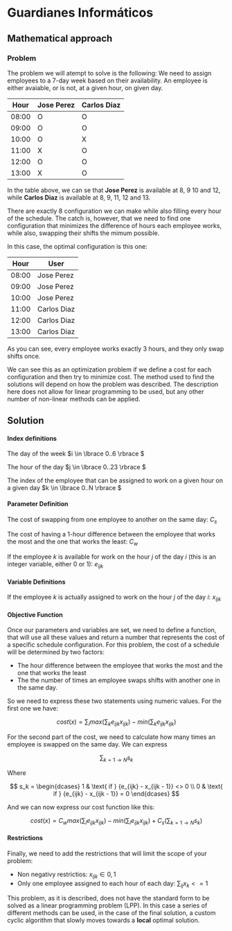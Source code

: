# Guardianes Informáticos

## Mathematical approach

### Problem
  The problem we will atempt to solve is the following:
  We need to assign employees to a 7-day week based on their availability. An employee is either
  avaiable, or is not, at a given hour, on  given day. 

  | Hour | Jose Perez | Carlos Diaz |
  | --- | --- | --- |
  | 08:00 | O  | O  |
  | 09:00 | O  | O  |
  | 10:00 | O  | X  |
  | 11:00 | X  | O  |
  | 12:00 | O  | O  |
  | 13:00 | X  | O  |

  In the table above, we can se that **Jose Perez** is available at 8, 9 10 and 12, 
  while **Carlos Diaz** is available at 8, 9, 11, 12 and 13.

  There are exactly 8 configuration we can make while also filling every hour of the schedule.
  The catch is, however, that we need to find one configuration that minimizes the difference of
  hours each employee works, while also, swapping their shifts the mimum possible.

  In this case, the optimal configuration is this one:

  | Hour | User |
  | --- | --- |
  | 08:00 | Jose Perez  |
  | 09:00 | Jose Perez  |
  | 10:00 | Jose Perez  |
  | 11:00 | Carlos Diaz  |
  | 12:00 | Carlos Diaz  |
  | 13:00 | Carlos Diaz  |

  As you can see, every employee works exactly 3 hours, and they only swap shifts once.

  We can see this as an optimization problem if we define a cost for each configuration and then try to minimize
  cost. The method used to find the solutions will depend on how the problem was described. The description here
  does not allow for linear programming to be used, but any other number of non-linear methods can be applied.

## Solution


#### Index definitions

  The day of the week $i \in \lbrace 0..6 \rbrace $

  The hour of the day $j \in \lbrace 0..23 \rbrace $

  The index of the employee that can be assigned to work on a given hour on a given day $k \in \lbrace 0..N \rbrace $ 


#### Parameter Definition

  The cost of swapping from one employee to another on the same day: $C_s$

  The cost of having a 1-hour difference between the employee that works the most and the one that works the least: $C_w$

  If the employee $k$ is available for work on the hour $j$ of the day 
  ${i}$ (this is an integer variable, either 0 or 1): $e_{ijk}$

#### Variable Definitions

  If the employee $k$ is actually assigned to work on the hour $j$ of the day $i$: $x_{ijk}$

#### Objective Function

  Once our parameters and variables are set, we need to define a function, that will use all these values and return
  a number that represents the cost of a specific schedule configuration. For this problem, the cost of a 
  schedule will be determined by two factors:
  - The hour difference between the employee that works the most and the one that works the least
  - The the number of times an employee swaps shifts with another one in the same day.

  So we need to express these two statements using numeric values. For the first one we have:

  $$cost(x) = \sum_{i}{max(\sum_{k} {e_{ijk}x_{ijk}}) - min(\sum_{k} {e_{ijk}x_{ijk}})} $$

  For the second part of the cost, we need to calculate how many times an employee is
  swapped on the same day. We can express

  $$\sum_{k = 1 \to N}{s_k}$$

  Where

  $$
    s_k = \begin{dcases}
    1   & \text{ if } {e_{ijk} - x_{ijk - 1}} <> 0 \\
    0   & \text{ if } {e_{ijk} - x_{ijk - 1}} = 0
    \end{dcases}
  $$ 

  And we can now express our cost function like this: 

  $$
    cost(x) = C_w{max(\sum_{i} {e_{ijk}x_{ijk}}) - min(\sum_{i} {e_{ijk}x_{ijk}})} + 
    C_s (\sum_{k = 1 \to N}{s_k})
  $$

#### Restrictions

  Finally, we need to add the restrictions that will limit the scope of your problem:
  - Non negativy restrictios: $x_{ijk} \in {0, 1}$
  - Only one employee assigned to each hour of each day: $\sum_{ij}{x_k} <= 1$

  This problem, as it is described, does not have the standard form to be solved as a
  linear programming problem (LPP). In this case a series of different methods can be
  used, in the case of the final solution, a custom cyclic algorithm that slowly moves
  towards a **local** optimal solution.
